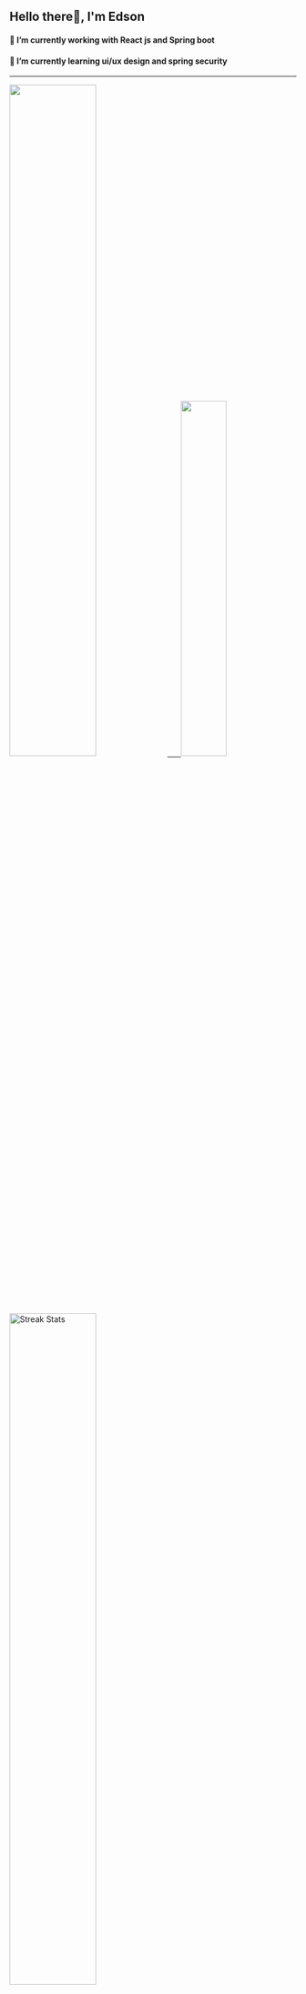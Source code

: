 
## Hello there👋, I'm Edson 

#### 🔭 I’m currently working with React js and Spring boot 
#### 🌱 I’m currently learning ui/ux design and spring security
---
    
  

 <p align="left">
  <a href="https://github.com/EdsonNhancale">
  <img width=55% src="https://github-readme-stats.vercel.app/api?username=EdsonNhancale&show_icons=true&theme=dracula&include_all_commits=true&count_private=true"/>&nbsp;&nbsp;&nbsp;&nbsp;&nbsp;
  <img  width=40% src="https://github-readme-stats.vercel.app/api/top-langs/?username=EdsonNhancale&layout=compact&langs_count=7&theme=dracula"/>
</p>

  <p align="left">
    <a href="https://github.com/EdsonNhancale"><img width=55% alt="Streak Stats" src="https://github-readme-streak-stats.herokuapp.com/?user=EdsonNhancale&theme=dracula"/></a>
   </p>

 
 <!--START_SECTION:waka-->

```text
From: 16 November 2022 - To: 12 January 2023

Total Time: 109 hrs 5 mins

JavaScript       80 hrs 3 mins   ██████████████████▒░░░░░░   73.39 %
Dart             14 hrs 6 mins   ███▒░░░░░░░░░░░░░░░░░░░░░   12.94 %
Java             6 hrs 41 mins   █▓░░░░░░░░░░░░░░░░░░░░░░░   06.14 %
JSON             2 hrs 14 mins   ▓░░░░░░░░░░░░░░░░░░░░░░░░   02.06 %
PHP              2 hrs           ▒░░░░░░░░░░░░░░░░░░░░░░░░   01.85 %
HTML             1 hr 23 mins    ▒░░░░░░░░░░░░░░░░░░░░░░░░   01.27 %
```

<!--END_SECTION:waka-->

<div> 
  <a href="www.linkedin.com/in/edson-nhancale-7849781a6" target="_blank"><img src="https://img.shields.io/badge/-LinkedIn-%230077B5?style=for-the-badge&logo=linkedin&logoColor=white" target="_blank"></a> 

</div>

